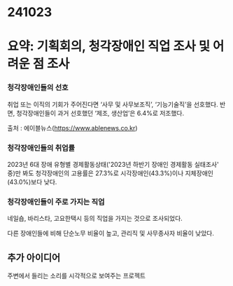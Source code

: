 # 241023

# 요약: 기획회의, 청각장애인 직업 조사 및 어려운 점 조사

### 청각장애인들의 선호

취업 또는 이직의 기회가 주어진다면 ‘사무 및 사무보조직’, ‘기능기술직’을 선호했다. 반면, 청각장애인들이 과거 선호했던 ‘제조, 생산업’은 6.4%로 저조했다.

출처 : 에이블뉴스(https://www.ablenews.co.kr)

### 청각장애인들의 취업률

2023년 6대 장애 유형별 경제활동상태('2023년 하반기 장애인 경제활동 실태조사' 중)만 봐도 청각장애인의 고용률은 27.3%로 시각장애인(43.3%)이나 지체장애인(43.0%)보다 낮다.

### 청각장애인들이 주로 가지는 직업

네일숍, 바리스타, 고요한택시 등의 직업을 가지는 것으로 조사되었다.

다른 장애인들에 비해 단순노무 비율이 높고, 관리직 및 사무종사자 비율이 낮았다.

## 추가 아이디어

주변에서 들리는 소리를 시각적으로 보여주는 프로젝트

